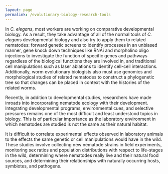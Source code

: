 ```yaml
---
layout: page
permalink: /evolutionary-biology-research-tools
---
```

In *C. elegans*, most workers are working on comparative developmental
biology. As a result, they take advantage of all of the normal tools of
*C. elegan*s developmental biology and also try to apply them to related
nematodes: forward genetic screens to identify processes in an unbiased
manner, gene knock down techniques like RNAi and morpholino oligo
injections to investigate the function of specific genes and pathways
regardless of the biological functions they are involved in, and
traditional cell manipulations such as laser ablations to identify
cell-cell interactions. Additionally, worm evolutionary biologists also
must use genomics and morphological studies of related nematodes to
construct a phylogenetic tree so that changes can be placed in context
with the histories of the related worms.

Recently, in addition to developmental studies, researchers have made
inroads into incorporating nematode ecology with their development.
Integrating developmental programs, environmental cues, and selective
pressures remains one of the most difficult and least understood topics
in biology. This is of particular importance as the laboratory
environment in which nematodes are studied is not the same as their
natural habitat.

It is difficult to correlate experimental effects observed in laboratory
animals to the effects the same genetic or cell manipulations would have
in the wild. These studies involve collecting new nematode strains in
field experiments, monitoring sex ratios and population distributions
with respect to life-stages in the wild, determining where nematodes
really live and their natural food sources, and determining their
relationships with naturally occurring hosts, symbiotes, and pathogens.
